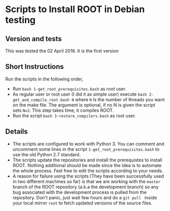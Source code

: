 # Scripts to Install ROOT in Debian testing

## Version and tests
This was tested the 02 April 2016. It is the first version

## Short Instructions  
Run the scripts in the following order,   
   
* Run `bash 1-get_root_prerequisites.bash` as root user.     
* As regular user or root user (I did it as simple user) execute `bash 2-get_and_compile_root.bash N` where `N` Is the number of threads you want on the make file.
The argument is optional, if no N is given the script sets `N=2`. This step takes time, it compiles ROOT.    
* Run the script `bash 3-restore_compilers.bash` as root user.    


## Details
* The scripts are configured to work with Python 3. You can comment and uncomment some lines in the script `1-get_root_prerequisites.bash` to use the old Python 2.7 standard.   
* The scripts update the repositories and install the prerequistes to install ROOT. Nothing additional should be made
since the idea is to automate the whole process. Feel free to edit the scripts according to your needs.   
* A reason for failure using the scripts (They have been successfully used in two different machines so far) is that we are working with the `master` branch of the ROOT repository
(a.k.a the development branch) so any bug associated with the development process is pulled from the repository. Don't panic, just wait few hours and do a
`git pull ` inside your local mirror `root` to fetch updated versions of the source files.  
